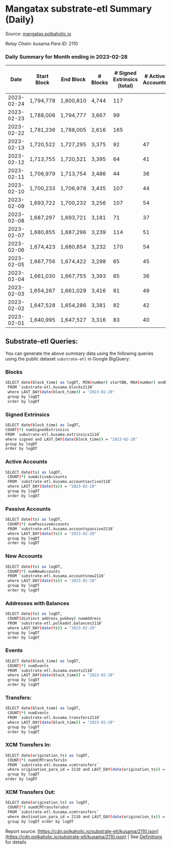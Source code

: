 # Mangatax substrate-etl Summary (Daily)

_Source_: [mangatax.polkaholic.io](https://mangatax.polkaholic.io)

*Relay Chain*: kusama
*Para ID*: 2110



### Daily Summary for Month ending in 2023-02-28


| Date | Start Block | End Block | # Blocks | # Signed Extrinsics (total) | # Active Accounts | # Passive | # New | # Addresses with Balances | # Events | # Transfers | # XCM Transfers In | # XCM Transfers Out | Issues | 
| ---- | ----------- | --------- | -------- | --------------------------- | ----------------- | --------- | ----- | ------------------------- | -------- | ----------- | ------------------ | ------------------- | ------ |
| 2023-02-24 | 1,794,778 | 1,800,810 | 4,744 | 117 |  |  |  |  | 15,673 | 463  |   |   |  |
| 2023-02-23 | 1,788,006 | 1,794,777 | 3,667 | 99 |  |  | 1,760 | 1,760 | 12,310 | 429  | 48 ($4,978.02) |   |  |
| 2023-02-22 | 1,781,236 | 1,788,005 | 2,616 | 165 |  |  |  |  | 10,156 | 812  | 42 ($12,877.53) |   |  |
| 2023-02-13 | 1,720,522 | 1,727,295 | 3,375 | 92 | 47 | 6 | 5 | 1,710 | 11,428 | 429  | 33 ($2,394.83) | 25 ($3,167.36) |  |
| 2023-02-12 | 1,713,755 | 1,720,521 | 3,395 | 64 | 41 | 5 | 4 | 1,705 | 11,129 | 360  | 22 ($1,557.79) | 18 ($2,502.79) |  |
| 2023-02-11 | 1,706,979 | 1,713,754 | 3,486 | 44 | 36 | 5 | 1 | 1,701 | 11,144 | 198  | 14 ($1,400.98) | 11 ($1,069.91) |  |
| 2023-02-10 | 1,700,233 | 1,706,978 | 3,435 | 107 | 44 | 16 | 20 | 1,700 | 12,236 | 754  | 38 ($6,091.07) | 28 ($7,118.28) |  |
| 2023-02-09 | 1,693,722 | 1,700,232 | 3,256 | 107 | 54 | 5 | 4 | 1,680 | 11,587 | 743  | 39 ($7,477.33) | 33 ($8,009.98) |  |
| 2023-02-08 | 1,687,297 | 1,693,721 | 3,181 | 71 | 37 | 5 | 8 | 1,676 | 10,662 | 413  | 33 ($41,618.19) | 22 ($4,776.02) |  |
| 2023-02-07 | 1,680,855 | 1,687,296 | 3,239 | 114 | 51 | 5 | 2 | 1,668 | 11,553 | 649  | 43 ($5,884.16) | 41 ($17,026.58) |  |
| 2023-02-06 | 1,674,423 | 1,680,854 | 3,232 | 170 | 54 | 7 | 4 | 1,666 | 12,310 | 892  | 68 ($18,121.98) | 54 ($15,842.97) |  |
| 2023-02-05 | 1,667,756 | 1,674,422 | 3,298 | 65 | 45 | 5 |  | 1,662 | 10,908 | 313  | 21 ($2,162.44) | 23 ($2,996.35) |  |
| 2023-02-04 | 1,661,030 | 1,667,755 | 3,393 | 65 | 36 | 5 | 2 | 1,662 | 11,271 | 403  | 26 ($5,603.31) | 25 ($5,702.21) |  |
| 2023-02-03 | 1,654,287 | 1,661,029 | 3,416 | 81 | 49 | 6 | 5 | 1,660 | 11,389 | 368  | 29 ($35,558.93) | 17 ($2,405.23) |  |
| 2023-02-02 | 1,647,528 | 1,654,286 | 3,381 | 82 | 42 | 5 | 3 | 1,655 | 11,308 | 363  | 33 ($4,589.48) | 24 ($4,269.40) |  |
| 2023-02-01 | 1,640,995 | 1,647,527 | 3,316 | 83 | 40 | 5 | 1 | 1,652 | 11,376 | 539  | 39 ($5,300.33) | 26 ($4,091.70) |  |

## Substrate-etl Queries:
You can generate the above summary data using the following queries using the public dataset `substrate-etl` in Google BigQuery:

### Blocks
```bash
SELECT date(block_time) as logDT, MIN(number) startBN, MAX(number) endBN, COUNT(*) numBlocks 
 FROM `substrate-etl.kusama.blocks2110`  
 where LAST_DAY(date(block_time)) = "2023-02-28" 
 group by logDT 
 order by logDT
```

### Signed Extrinsics
```bash
SELECT date(block_time) as logDT, 
COUNT(*) numSignedExtrinsics 
FROM `substrate-etl.kusama.extrinsics2110`  
where signed and LAST_DAY(date(block_time)) = "2023-02-28" 
group by logDT 
order by logDT
```

### Active Accounts
```bash
SELECT date(ts) as logDT, 
 COUNT(*) numActiveAccounts 
 FROM `substrate-etl.kusama.accountsactive2110` 
 where LAST_DAY(date(ts)) = "2023-02-28" 
 group by logDT 
 order by logDT
```

### Passive Accounts
```bash
SELECT date(ts) as logDT, 
 COUNT(*) numPassiveAccounts 
 FROM `substrate-etl.kusama.accountspassive2110` 
 where LAST_DAY(date(ts)) = "2023-02-28" 
 group by logDT 
 order by logDT
```

### New Accounts
```bash
SELECT date(ts) as logDT, 
 COUNT(*) numNewAccounts 
 FROM `substrate-etl.kusama.accountsnew2110` 
 where LAST_DAY(date(ts)) = "2023-02-28" 
 group by logDT
 order by logDT
```

### Addresses with Balances
```bash
SELECT date(ts) as logDT,
 COUNT(distinct address_pubkey) numAddress 
 FROM `substrate-etl.polkadot.balances2110` 
 where LAST_DAY(date(ts)) = "2023-02-28" 
 group by logDT 
 order by logDT
```

### Events
```bash
SELECT date(block_time) as logDT, 
 COUNT(*) numEvents 
 FROM `substrate-etl.kusama.events2110` 
 where LAST_DAY(date(block_time)) = "2023-02-28" 
 group by logDT 
 order by logDT
```

### Transfers:
```bash
SELECT date(block_time) as logDT, 
 COUNT(*) numEvents 
 FROM `substrate-etl.kusama.transfers2110` 
 where LAST_DAY(date(block_time)) = "2023-02-28" 
 group by logDT 
 order by logDT
```

### XCM Transfers In:
```bash
SELECT date(origination_ts) as logDT, 
 COUNT(*) numXCMTransfersIn 
 FROM `substrate-etl.kusama.xcmtransfers` 
 where origination_para_id = 2110 and LAST_DAY(date(origination_ts)) = "2023-02-28" 
 group by logDT 
order by logDT
```

### XCM Transfers Out:
```bash
SELECT date(origination_ts) as logDT, 
 COUNT(*) numXCMTransfersOut 
 FROM `substrate-etl.kusama.xcmtransfers` 
 where destination_para_id = 2110 and LAST_DAY(date(origination_ts)) = "2023-02-28" 
 group by logDT order by logDT
```


Report source: [https://cdn.polkaholic.io/substrate-etl/kusama/2110.json](https://cdn.polkaholic.io/substrate-etl/kusama/2110.json) | See [Definitions](/DEFINITIONS.md) for details
